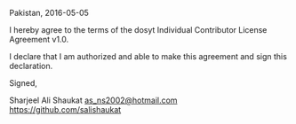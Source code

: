 

Pakistan, 2016-05-05

I hereby agree to the terms of the dosyt Individual Contributor License Agreement v1.0.

I declare that I am authorized and able to make this agreement and sign this declaration.

Signed,

Sharjeel Ali Shaukat as_ns2002@hotmail.com https://github.com/salishaukat

